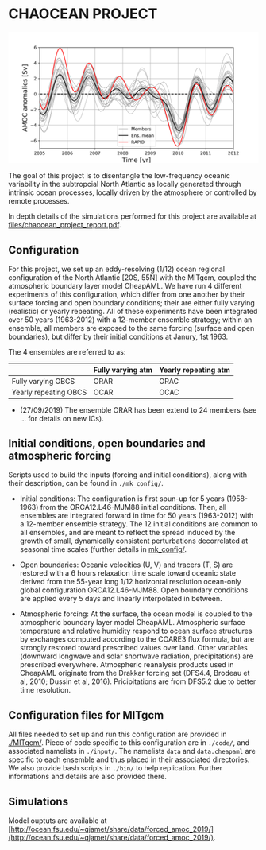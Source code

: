 # CHAOCEAN PROJECT

![alt tag](files/amoc_26n.png)

The goal of this project is to disentangle the low-frequency oceanic variability in the subtropcial North Atlantic as locally generated through intrinsic ocean processes, locally driven by the atmosphere or controlled by remote processes. 

In depth details of the simulations performed for this project are available at [files/chaocean_project_report.pdf](files/chaocean_project_report.pdf).
 


## Configuration

For this project, we set up an eddy-resolving (1/12) ocean regional configuration of the North Atlantic [20S, 55N] with the MITgcm, coupled the atmospheric boundary layer model CheapAML. We have run 4 different experiments of this configuration, which differ from one another by their surface forcing and open boundary conditions; their are either fully varying (realistic) or yearly repeating. All of these experiments have been integrated over 50 years (1963-2012) with a 12-member ensemble strategy; within an ensemble, all members are exposed to the same forcing (surface and open boundaries), but differ by their initial conditions at Janury, 1st 1963. 

The 4 ensembles are referred to as:

|                       | Fully varying atm  | Yearly repeating atm  |
|-----------------------|--------------------|-----------------------|
| Fully varying OBCS    |       ORAR         |        ORAC           |
| Yearly repeating OBCS |       OCAR         |        OCAC           |


- (27/09/2019) The ensemble ORAR has been extend to 24 members (see ... for details on new ICs).

## Initial conditions, open boundaries and atmospheric forcing

Scripts used to build the inputs (forcing and initial conditions), along with their description, can be found in ```./mk_config/```.

- Initial conditions: The configuration is first spun-up for 5 years (1958-1963) from the ORCA12.L46-MJM88 initial conditions. Then, all ensembles are integrated forward in time for 50 years (1963-2012) with a 12-member ensemble strategy. The 12 initial conditions are common to all ensembles, and are meant to reflect the spread induced by the growth of small, dynamically consistent perturbations decorrelated at seasonal time scales (further details in [mk_config/](mk_config/).

- Open boundaries: Oceanic velocities (U, V) and tracers (T, S) are restored with a 6 hours relaxation time scale toward oceanic state derived from the 55-year long 1/12 horizontal resolution ocean-only global configuration ORCA12.L46-MJM88. Open boundary conditions are applied every 5 days and linearly interpolated in between. 

- Atmospheric forcing: At the surface, the ocean model is coupled to the atmospheric boundary layer model CheapAML. Atmospheric surface temperature and relative humidity respond to ocean surface structures by exchanges computed according to the COARE3 flux formula, but are strongly restored toward prescribed values over land. Other variables (downward longwave and solar shortwave radiation, precipitations) are prescribed everywhere. Atmospheric reanalysis products used in CheapAML originate from the Drakkar forcing set (DFS4.4, Brodeau et al, 2010; Dussin et al, 2016). Pricipitations are from DFS5.2 due to better time resolution.


## Configuration files for MITgcm

All files needed to set up and run this configuration are provided in [./MITgcm/](./MITgcm/). Piece of code specific to this configuration are in ```./code/```, and associated namelists in ```./input/```. The namelists ```data``` and ```data.cheapaml``` are specific to each ensemble and thus placed in their associated directories. We also provide bash scripts in ```./bin/``` to help replication. Further informations and details are also provided there.


## Simulations

Model ouptuts are available at [http://ocean.fsu.edu/~qjamet/share/data/forced_amoc_2019/](http://ocean.fsu.edu/~qjamet/share/data/forced_amoc_2019/).
